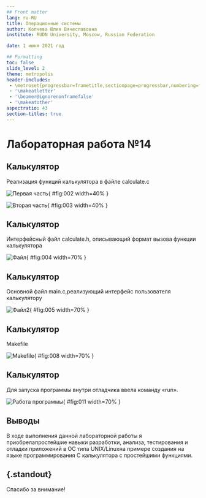 ```yaml
---
## Front matter
lang: ru-RU
title: Операционные системы 
author: Колчева Юлия Вячеславовна
institute: RUDN University, Moscow, Russian Federation

date: 1 июня 2021 год

## Formatting
toc: false
slide_level: 2
theme: metropolis
header-includes: 
 - \metroset{progressbar=frametitle,sectionpage=progressbar,numbering=fraction}
 - '\makeatletter'
 - '\beamer@ignorenonframefalse'
 - '\makeatother'
aspectratio: 43
section-titles: true
---
```


# Лабораторная работа №14

## Калькулятор

Реализация функций калькулятора в файле calculate.с

![Первая часть](image/2.png){ #fig:002 width=40% } 

![Вторая часть](image/3.png){ #fig:003 width=40% }


## Калькулятор

Интерфейсный файл calculate.h, описывающий формат вызова функции калькулятора

![Файл](image/4.png){ #fig:004 width=70% }

## Калькулятор

 Основной файл main.c,реализующий интерфейс пользователя калькулятору

![Файл2](image/5.png){ #fig:005 width=70% }


## Калькулятор

Makefile

![Makefile](image/8.png){ #fig:008 width=70% }

## Калькулятор

Для запуска программы внутри отладчика ввела команду «run».

![Работа программы](image/11.png){ #fig:011 width=70% }

## Выводы

В ходе выполнения данной лабораторной работы я приобрелапростейшие навыки разработки, анализа, тестирования и отладки приложений в ОС типа UNIX/Linuxна примере создания на языке программирования С калькулятора с простейшими функциями.


## {.standout}

Спасибо за внимание!
